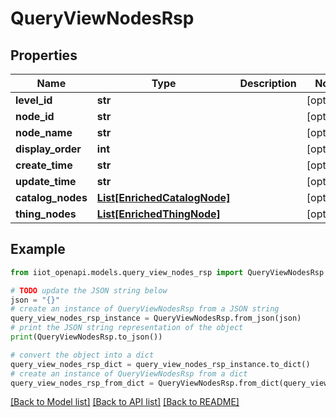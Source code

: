 # QueryViewNodesRsp


## Properties

Name | Type | Description | Notes
------------ | ------------- | ------------- | -------------
**level_id** | **str** |  | [optional] 
**node_id** | **str** |  | [optional] 
**node_name** | **str** |  | [optional] 
**display_order** | **int** |  | [optional] 
**create_time** | **str** |  | [optional] 
**update_time** | **str** |  | [optional] 
**catalog_nodes** | [**List[EnrichedCatalogNode]**](EnrichedCatalogNode.md) |  | [optional] 
**thing_nodes** | [**List[EnrichedThingNode]**](EnrichedThingNode.md) |  | [optional] 

## Example

```python
from iiot_openapi.models.query_view_nodes_rsp import QueryViewNodesRsp

# TODO update the JSON string below
json = "{}"
# create an instance of QueryViewNodesRsp from a JSON string
query_view_nodes_rsp_instance = QueryViewNodesRsp.from_json(json)
# print the JSON string representation of the object
print(QueryViewNodesRsp.to_json())

# convert the object into a dict
query_view_nodes_rsp_dict = query_view_nodes_rsp_instance.to_dict()
# create an instance of QueryViewNodesRsp from a dict
query_view_nodes_rsp_from_dict = QueryViewNodesRsp.from_dict(query_view_nodes_rsp_dict)
```
[[Back to Model list]](../README.md#documentation-for-models) [[Back to API list]](../README.md#documentation-for-api-endpoints) [[Back to README]](../README.md)


